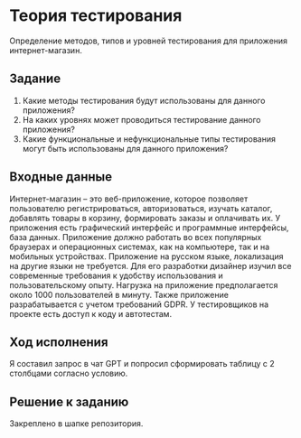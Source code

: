 # Теория тестирования

Определение методов, типов и уровней тестирования для приложения интернет-магазин.


## Задание

1) Какие методы тестирования будут использованы для данного приложения?
2) На каких уровнях может проводиться тестирование данного приложения?
3) Какие функциональные и нефункциональные типы тестирования могут быть использованы для данного приложения?


## Входные данные

Интернет-магазин – это веб-приложение, которое позволяет пользователю регистрироваться, авторизоваться, изучать каталог, добавлять товары в корзину, формировать заказы и оплачивать их.
У приложения есть графический интерфейс и программные интерфейсы, база данных.
Приложение должно работать во всех популярных браузерах и операционных системах, как на компьютере, так и на мобильных устройствах.
Приложение на русском языке, локализация на другие языки не требуется.
Для его разработки дизайнер изучил все современные требования к удобству использования и пользовательскому опыту.
Нагрузка на приложение предполагается около 1000 пользователей в минуту. Также приложение разрабатывается с учетом требований GDPR.
У тестировщиков на проекте есть доступ к коду и автотестам.


## Ход исполнения

Я составил запрос в чат GPT и попросил сформировать таблицу с 2 столбцами согласно условию.


## Решение к заданию

Закреплено в шапке репозитория.


